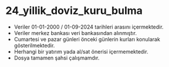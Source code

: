 # 24_yillik_doviz_kuru_bulma
- Veriler 01-01-2000 / 01-09-2024 tarihleri arasını içermektedir. 
- Veriler merkez bankası veri bankasından alınmıştır.
- Cumartesi ve pazar günleri önceki günlerin kurları konularak gösterilmektedir.
- Herhangi bir yatırım yada al/sat önerisi içermemektedir.
- Dosya tamamen şahsi çalışmamdır.
  
